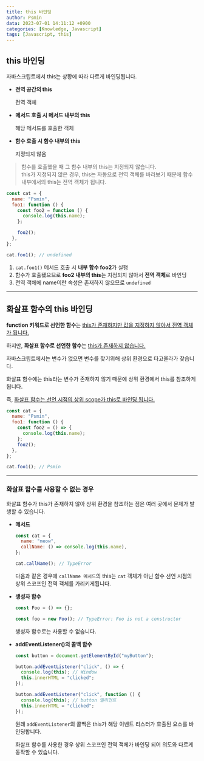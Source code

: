 ```yaml
---
title: this 바인딩
author: Psmin
data: 2023-07-01 14:11:12 +0900
categories: [Knowledge, Javascript]
tags: [Javascript, this]
---
```


## this 바인딩

자바스크립트에서 this는 상황에 따라 다르게 바인딩됩니다.

- **전역 공간의 this**

  전역 객체

- **메서드 호출 시 메서드 내부의 this**

  해당 메서드를 호출한 객체

- **함수 호출 시 함수 내부의 this**

  지정되지 않음

> 함수를 호출했을 때 그 함수 내부의 this는 지정되지 않습니다.  
> this가 지정되지 않은 경우, this는 자동으로 전역 객체를 바라보기 때문에 함수 내부에서의 this는 전역 객체가 됩니다.

```js
const cat = {
  name: "Psmin",
  foo1: function () {
    const foo2 = function () {
      console.log(this.name);
    };

    foo2();
  },
};

cat.foo1(); // undefined
```

1. `cat.foo1()` 메서드 호출 시 **내부 함수 foo2**가 실행
2. 함수가 호출됐으므로 **foo2 내부의 this**는 지정되지 않아서 **전역 객체**로 바인딩
3. 전역 객체에 name이란 속성은 존재하지 않으므로 `undefined`

---

## 화살표 함수의 this 바인딩

**function 키워드로 선언한 함수**는 <u>this가 존재하지만 값을 지정하지 않아서 전역 객체가 됩니다.</u>

하지만, **화살표 함수로 선언한 함수**는 <u>this가 존재하지 않습니다.</u>

자바스크립트에서는 변수가 없으면 변수를 찾기위해 상위 환경으로 타고올라가 찾습니다.

화살표 함수에는 this라는 변수가 존재하지 않기 때문에 상위 환경에서 this를 참조하게 됩니다.

즉, <u>화살표 함수는 선언 시점의 상위 scope가 this로 바인딩 됩니다.</u>

```js
const cat = {
  name: "Psmin",
  foo1: function () {
    const foo2 = () => {
      console.log(this.name);
    };
    foo2();
  },
};

cat.foo1(); // Psmin
```

---

### 화살표 함수를 사용할 수 없는 경우

화살표 함수가 this가 존재하지 않아 상위 환경을 참조하는 점은 여러 곳에서 문제가 발생할 수 있습니다.

- **메서드**

  ```js
  const cat = {
    name: "meow",
    callName: () => console.log(this.name),
  };

  cat.callName(); // TypeError
  ```

  다음과 같은 경우에 `callName 메서드`의 this는 `cat` 객체가 아닌 함수 선언 시점의 상위 스코프인 전역 객체를 가리키게됩니다.

- **생성자 함수**

  ```js
  const Foo = () => {};

  const foo = new Foo(); // TypeError: Foo is not a constructor
  ```

  생성자 함수로는 사용할 수 없습니다.

- **addEventListener()의 콜백 함수**

  ```js
  const button = document.getElementById("myButton");

  button.addEventListener("click", () => {
    console.log(this); // Window
    this.innerHTML = "clicked";
  });

  button.addEventListener("click", function () {
    console.log(this); // button 엘리먼트
    this.innerHTML = "clicked";
  });
  ```

  원래 `addEventListener`의 콜백은 this가 해당 이벤트 리스터가 호출된 요소를 바인딩합니다.

  화살표 함수를 사용한 경우 상위 스코프인 전역 객체가 바인딩 되어 의도와 다르게 동작할 수 있습니다.

